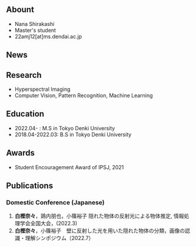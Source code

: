 ## Abount
- Nana Shirakashi
- Master's student
- 22amj12[at]ms.dendai.ac.jp

## News
 
## Research
- Hyperspectral Imaging
- Computer Vision, Pattern Recognition, Machine Learning
## Education
- 2022.04- : M.S in Tokyo Denki University
- 2018.04-2022.03: B.S in Tokyo Denki University
## Awards
- Student Encouragement Award  of IPSJ, 2021
## Publications
### Domestic Conference (Japanese)
1. __白樫奈々__，鶏内朋也，小篠裕子 隠れた物体の反射光による物体推定, 情報処理学会全国大会，(2022.3)
2. __白樫奈々__，小篠裕子　壁に反射した光を用いた隠れた物体の分類，画像の認識・理解シンポジウム（2022.7）